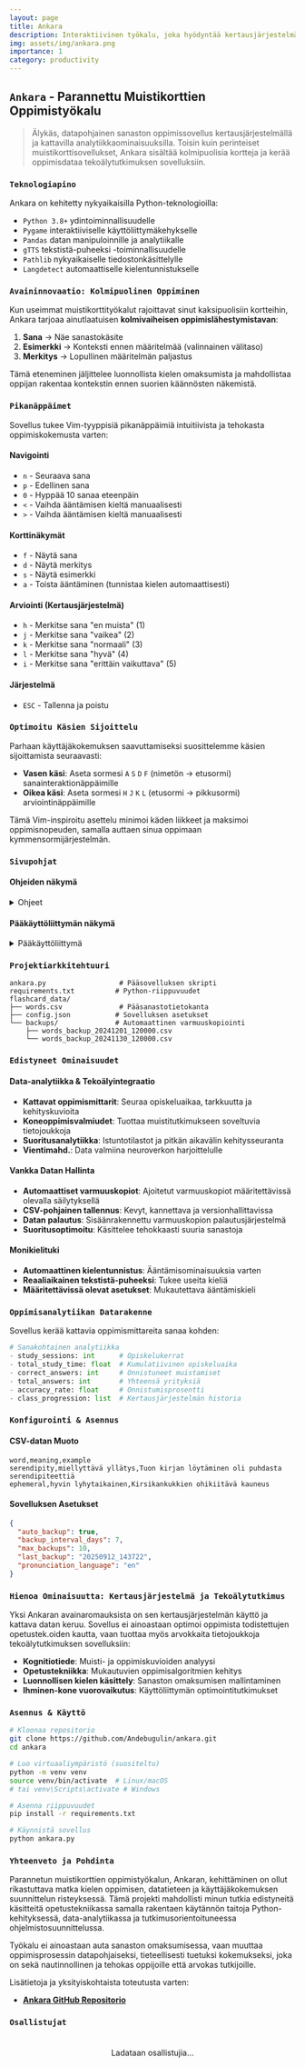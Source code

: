 ```yaml
---
layout: page
title: Ankara
description: Interaktiivinen työkalu, joka hyödyntää kertausjärjestelmää ja satunnaistamista tehokkaaseen sanaston oppimiseen.
img: assets/img/ankara.png
importance: 1
category: productivity 
---
```


## `Ankara` - Parannettu Muistikorttien Oppimistyökalu

> Älykäs, datapohjainen sanaston oppimissovellus kertausjärjestelmällä ja kattavilla analytiikkaominaisuuksilla. Toisin kuin perinteiset muistikorttisovellukset, Ankara sisältää kolmipuolisia kortteja ja kerää oppimisdataa tekoälytutkimuksen sovelluksiin.

### `Teknologiapino`

Ankara on kehitetty nykyaikaisilla Python-teknologioilla:
- `Python 3.8+` ydintoiminnallisuudelle
- `Pygame` interaktiiviselle käyttöliittymäkehykselle
- `Pandas` datan manipuloinnille ja analytiikalle
- `gTTS` tekstistä-puheeksi -toiminnallisuudelle
- `Pathlib` nykyaikaiselle tiedostonkäsittelylle
- `Langdetect` automaattiselle kielentunnistukselle

### `Avaininnovaatio: Kolmipuolinen Oppiminen`

Kun useimmat muistikorttityökalut rajoittavat sinut kaksipuolisiin kortteihin, Ankara tarjoaa ainutlaatuisen **kolmivaiheisen oppimislähestymistavan**:

1. **Sana** → Näe sanastokäsite
2. **Esimerkki** → Konteksti ennen määritelmää (valinnainen välitaso)
3. **Merkitys** → Lopullinen määritelmän paljastus

Tämä eteneminen jäljittelee luonnollista kielen omaksumista ja mahdollistaa oppijan rakentaa kontekstin ennen suorien käännösten näkemistä.

### `Pikanäppäimet`

Sovellus tukee Vim-tyyppisiä pikanäppäimiä intuitiivista ja tehokasta oppimiskokemusta varten:

#### Navigointi
- `n` - Seuraava sana
- `p` - Edellinen sana
- `0` - Hyppää 10 sanaa eteenpäin
- `<` - Vaihda ääntämisen kieltä manuaalisesti
- `>` - Vaihda ääntämisen kieltä manuaalisesti

#### Korttinäkymät
- `f` - Näytä sana
- `d` - Näytä merkitys
- `s` - Näytä esimerkki
- `a` - Toista ääntäminen (tunnistaa kielen automaattisesti)

#### Arviointi (Kertausjärjestelmä)
- `h` - Merkitse sana "en muista" (1)
- `j` - Merkitse sana "vaikea" (2)
- `k` - Merkitse sana "normaali" (3)
- `l` - Merkitse sana "hyvä" (4)
- `i` - Merkitse sana "erittäin vaikuttava" (5)

#### Järjestelmä
- `ESC` - Tallenna ja poistu

### `Optimoitu Käsien Sijoittelu`

Parhaan käyttäjäkokemuksen saavuttamiseksi suosittelemme käsien sijoittamista seuraavasti:

- **Vasen käsi**: Aseta sormesi `A` `S` `D` `F` (nimetön → etusormi) sanainteraktionäppäimille
- **Oikea käsi**: Aseta sormesi `H` `J` `K` `L` (etusormi → pikkusormi) arviointinäppäimille

Tämä Vim-inspiroitu asettelu minimoi käden liikkeet ja maksimoi oppimisnopeuden, samalla auttaen sinua oppimaan kymmensormijärjestelmän.

### `Sivupohjat`

#### Ohjeiden näkymä 

<details>
    <summary>Ohjeet</summary>
    <div class="row justify-content-center">
        <div class="col-md-8">
            {% include figure.liquid path="assets/img/instructions.jpg" title="Ohjeet" class="img-fluid rounded z-depth-1" %}
        </div>
    </div>
</details>

#### Pääkäyttöliittymän näkymä 

<details>
    <summary>Pääkäyttöliittymä</summary>
    <div class="row justify-content-center">
        <div class="col-sm-10">
            {% include figure.liquid path="assets/img/main_interface.jpg" title="Pääkäyttöliittymä" class="img-fluid rounded z-depth-1" %}
        </div>
    </div>
</details>

### `Projektiarkkitehtuuri`

```
ankara.py                  # Pääsovelluksen skripti
requirements.txt          # Python-riippuvuudet
flashcard_data/
├── words.csv              # Pääsanastotietokanta
├── config.json           # Sovelluksen asetukset
└── backups/              # Automaattinen varmuuskopiointi
    ├── words_backup_20241201_120000.csv
    └── words_backup_20241130_120000.csv
```

### `Edistyneet Ominaisuudet`

#### Data-analytiikka & Tekoälyintegraatio
- **Kattavat oppimismittarit**: Seuraa opiskeluaikaa, tarkkuutta ja kehityskuvioita
- **Koneoppimisvalmiudet**: Tuottaa muistitutkimukseen soveltuvia tietojoukkoja
- **Suoritusanalytiikka**: Istuntotilastot ja pitkän aikavälin kehitysseuranta
- **Vientimahd.**: Data valmiina neuroverkon harjoittelulle

#### Vankka Datan Hallinta
- **Automaattiset varmuuskopiot**: Ajoitetut varmuuskopiot määritettävissä olevalla säilytyksellä
- **CSV-pohjainen tallennus**: Kevyt, kannettava ja versionhallittavissa
- **Datan palautus**: Sisäänrakennettu varmuuskopion palautusjärjestelmä
- **Suoritusoptimoitu**: Käsittelee tehokkaasti suuria sanastoja

#### Monikielituki
- **Automaattinen kielentunnistus**: Ääntämisominaisuuksia varten
- **Reaaliaikainen tekstistä-puheeksi**: Tukee useita kieliä
- **Määritettävissä olevat asetukset**: Mukautettava ääntämiskieli

### `Oppimisanalytiikan Datarakenne`

Sovellus kerää kattavia oppimismittareita sanaa kohden:

```python
# Sanakohtainen analytiikka
- study_sessions: int      # Opiskelukerrat
- total_study_time: float  # Kumulatiivinen opiskeluaika
- correct_answers: int     # Onnistuneet muistamiset
- total_answers: int       # Yhteensä yrityksiä
- accuracy_rate: float     # Onnistumisprosentti
- class_progression: list  # Kertausjärjestelmän historia
```

### `Konfigurointi & Asennus`

#### CSV-datan Muoto
```csv
word,meaning,example
serendipity,miellyttävä yllätys,Tuon kirjan löytäminen oli puhdasta serendipiteettiä
ephemeral,hyvin lyhytaikainen,Kirsikankukkien ohikiitävä kauneus
```

#### Sovelluksen Asetukset
```json
{
  "auto_backup": true,
  "backup_interval_days": 7,
  "max_backups": 10,
  "last_backup": "20250912_143722",
  "pronunciation_language": "en"
}
```

### `Hienoa Ominaisuutta: Kertausjärjestelmä ja Tekoälytutkimus`

Yksi Ankaran avainaromauksista on sen kertausjärjestelmän käyttö ja kattava datan keruu. Sovellus ei ainoastaan optimoi oppimista todistettujen opetustek.oiden kautta, vaan tuottaa myös arvokkaita tietojoukkoja tekoälytutkimuksen sovelluksiin:

- **Kognitiotiede**: Muisti- ja oppimiskuvioiden analyysi
- **Opetustekniikka**: Mukautuvien oppimisalgoritmien kehitys  
- **Luonnollisen kielen käsittely**: Sanaston omaksumisen mallintaminen
- **Ihminen-kone vuorovaikutus**: Käyttöliittymän optimointitutkimukset

### `Asennus & Käyttö`

```bash
# Kloonaa repositorio
git clone https://github.com/Andebugulin/ankara.git
cd ankara

# Luo virtuaaliympäristö (suositeltu)
python -m venv venv
source venv/bin/activate  # Linux/macOS
# tai venv\Scripts\activate # Windows

# Asenna riippuvuudet
pip install -r requirements.txt

# Käynnistä sovellus
python ankara.py
```

### `Yhteenveto ja Pohdinta`

Parannetun muistikorttien oppimistyökalun, Ankaran, kehittäminen on ollut rikastuttava matka kielen oppimisen, datatieteen ja käyttäjäkokemuksen suunnittelun risteyksessä. Tämä projekti mahdollisti minun tutkia edistyneitä käsitteitä opetustekniikassa samalla rakentaen käytännön taitoja Python-kehityksessä, data-analytiikassa ja tutkimusorientoituneessa ohjelmistosuunnittelussa.

Työkalu ei ainoastaan auta sanaston omaksumisessa, vaan muuttaa oppimisprosessin datapohjaiseksi, tieteellisesti tuetuksi kokemukseksi, joka on sekä nautinnollinen ja tehokas oppijoille että arvokas tutkijoille.

Lisätietoja ja yksityiskohtaista toteutusta varten:

- **[Ankara GitHub Repositorio](https://github.com/Andebugulin/ankara)**

### `Osallistujat`

<div id="contributors-list" style="display: flex; flex-wrap: wrap; justify-content: space-around; padding: 20px;">Ladataan osallistujia...</div>

<script>
  async function fetchContributors() {
    const url = 'https://api.github.com/repos/Andebugulin/ankara/contributors';
    const response = await fetch(url);
    const contributors = await response.json();

    const contributorsHtml = contributors.map(contributor =>
      `<div class="contributor" style="margin: 10px; text-align: center;">
        <img src="${contributor.avatar_url}" alt="${contributor.login}" style="width: 100px; height: 100px; border-radius: 50%; display: block; margin: auto;">
        <p><a href="${contributor.html_url}" target="_blank">${contributor.login}</a></p>
      </div>`
    ).join('');

    document.getElementById('contributors-list').innerHTML = contributorsHtml;
  }

  fetchContributors();
</script>